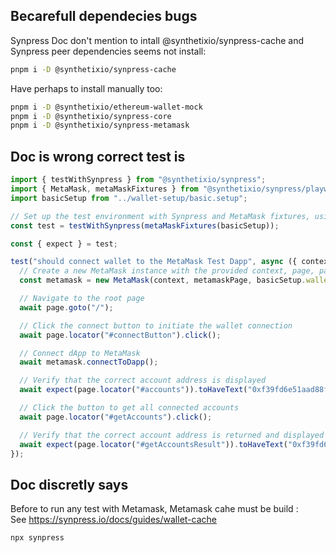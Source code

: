 ## Becarefull dependecies bugs

Synpress Doc don't mention to intall @synthetixio/synpress-cache and Synpress peer dependencies seems not install:

```bash
pnpm i -D @synthetixio/synpress-cache
```

Have perhaps to install manually too:

```bash
pnpm i -D @synthetixio/ethereum-wallet-mock
pnpm i -D @synthetixio/synpress-core
pnpm i -D @synthetixio/synpress-metamask
```

## Doc is wrong correct test is

```typescript
import { testWithSynpress } from "@synthetixio/synpress";
import { MetaMask, metaMaskFixtures } from "@synthetixio/synpress/playwright";
import basicSetup from "../wallet-setup/basic.setup";

// Set up the test environment with Synpress and MetaMask fixtures, using the basic setup configuration
const test = testWithSynpress(metaMaskFixtures(basicSetup));

const { expect } = test;

test("should connect wallet to the MetaMask Test Dapp", async ({ context, page, metamaskPage, extensionId }) => {
  // Create a new MetaMask instance with the provided context, page, password, and extension ID
  const metamask = new MetaMask(context, metamaskPage, basicSetup.walletPassword, extensionId);

  // Navigate to the root page
  await page.goto("/");

  // Click the connect button to initiate the wallet connection
  await page.locator("#connectButton").click();

  // Connect dApp to MetaMask
  await metamask.connectToDapp();

  // Verify that the correct account address is displayed
  await expect(page.locator("#accounts")).toHaveText("0xf39fd6e51aad88f6f4ce6ab8827279cfffb92266");

  // Click the button to get all connected accounts
  await page.locator("#getAccounts").click();

  // Verify that the correct account address is returned and displayed
  await expect(page.locator("#getAccountsResult")).toHaveText("0xf39fd6e51aad88f6f4ce6ab8827279cfffb92266");
});
```

## Doc discretly says

Before to run any test with Metamask, Metamask cahe must be build :  
See https://synpress.io/docs/guides/wallet-cache

```bash
npx synpress
```
